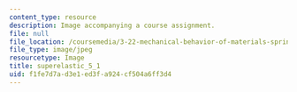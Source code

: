 ```yaml
---
content_type: resource
description: Image accompanying a course assignment.
file: null
file_location: /coursemedia/3-22-mechanical-behavior-of-materials-spring-2008/f1fe7d7ad3e1ed3fa924cf504a6ff3d4_superelastic_5_1.jpg
file_type: image/jpeg
resourcetype: Image
title: superelastic_5_1
uid: f1fe7d7a-d3e1-ed3f-a924-cf504a6ff3d4
---
```

